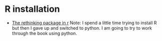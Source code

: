 # R installation
* [The rethinking package in r](https://github.com/rmcelreath/rethinking)
Note: I spend a little time trying to install R but then I gave up and switched to python. I 
am going to try to work through the book using python.
